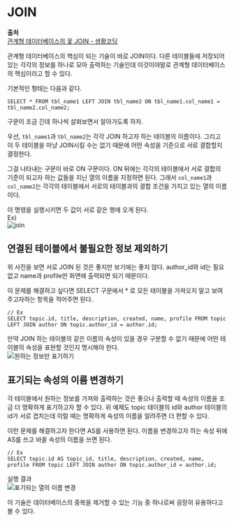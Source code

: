 # JOIN  
  
**출처**  
<a href = "https://opentutorials.org/course/3161/19545" target = "_blank">관계형 데이터베이스의 꽃 JOIN - 생활코딩</a>  
  
관계형 데이터베이스의 핵심이 되는 기술이 바로 JOIN이다. 다른 테이블들에 저장되어 있는 각각의 정보를 하나로 모아 출력하는 기술인데 이것이야말로 관계형 데이터베이스의 핵심이라고 할 수 있다.  
  
기본적인 형태는 다음과 같다.  
  
	SELECT * FROM tbl_name1 LEFT JOIN tbl_name2 ON tbl_name1.col_name1 = tbl_name2.col_name2;
  
구문이 조금 긴데 하나씩 살펴보면서 알아가도록 하자.  
  
우선, `tbl_name1`과 `tbl_name2`는 각각 JOIN 하고자 하는 테이블의 이름이다. 그리고 이 두 테이블을 마냥 JOIN시킬 수는 없기 때문에 어떤 속성을 기준으로 서로 결합할지 결정한다.  
  
그걸 나타내는 구문이 바로 ON 구문이다. ON 뒤에는 각각의 테이블에서 서로 결합의 기준이 되고자 하는 값들을 지닌 열의 이름을 지정하면 된다. 그래서 `col_name1`과 `col_name2`는 각각의 테이블에서 서로의 테이블과의 결합 조건을 가지고 있는 열의 이름이다.  
  
이 명령을 실행시키면 두 값이 서로 같은 행에 오게 된다.  
Ex)  
![join](https://user-images.githubusercontent.com/51042546/81514141-52028480-9368-11ea-9cc0-22c68e93886e.png)  
  
## 연결된 테이블에서 불필요한 정보 제외하기
  
위 사진을 보면 서로 JOIN 된 것은 좋지만 보기에는 좋지 않다. author_id와 id는 필요없고 name과 profile만 화면에 출력되면 되기 때문이다.  
  
이 문제를 해결하고 싶다면 SELECT 구문에서 * 로 모든 테이블을 가져오지 말고 보여주고자하는 항목을 적어주면 된다.  
  
	// Ex
	SELECT topic.id, title, description, created, name, profile FROM topic LEFT JOIN author ON topic.author_id = author.id;
  
만약 JOIN 하는 테이블의 같은 이름의 속성이 있을 경우 구분할 수 없기 때문에 어떤 테이블의 속성을 표현할 것인지 명시해야 한다.  
![원하는 정보만 표기하기](https://user-images.githubusercontent.com/51042546/81514944-adcf0c80-936c-11ea-8090-c8a304b69e0f.png)  
  
## 표기되는 속성의 이름 변경하기
  
각 테이블에서 원하는 정보를 가져와 출력하는 것은 좋으나 출력할 때 속성의 이름을 조금 더 명확하게 표기하고자 할 수 있다. 위 예제도 topic 테이블의 id와 author 테이블의 id가 서로 겹치는데 이럴 때는 명확하게 속성의 이름을 알려주면 더 편할 수 있다.  
  
이런 문제를 해결하고자 한다면 AS를 사용하면 된다. 이름을 변경하고자 하는 속성 뒤에 AS를 쓰고 바꿀 속성의 이름을 쓰면 된다.  
  
	// Ex
	SELECT topic.id AS topic_id, title, description, created, name, profile FROM topic LEFT JOIN author ON topic.author_id = author.id;
  
실행 결과  
![표기되는 열의 이름 변경](https://user-images.githubusercontent.com/51042546/81515048-364dad00-936d-11ea-9240-892a040d4b55.png)  
  
이 기술은 데이터베이스의 중복을 제거할 수 있는 기능 중 하나로써 굉장히 유용하다고 볼 수 있다.  
